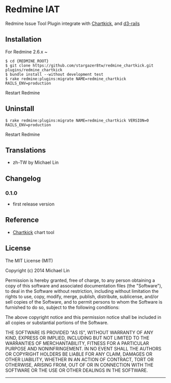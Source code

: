 Redmine IAT
=================

Redmine Issue Tool Plugin integrate with [Chartkick][1], and [d3-rails][3]

## Installation

For Redmine 2.6.x ~

    $ cd {REDMINE_ROOT}
    $ git clone https://github.com/stargazer8tw/redmine_chartkick.git plugins/redmine_chartkick
    $ bundle install --without development test
    $ rake redmine:plugins:migrate NAME=redmine_chartkick RAILS_ENV=production

Restart Redmine

## Uninstall

    $ rake redmine:plugins:migrate NAME=redmine_chartkick VERSION=0 RAILS_ENV=production

Restart Redmine
    
## Translations

- zh-TW by Michael Lin

## Changelog

### 0.1.0
- first release version

## Reference
- [Chartkick][1] chart tool

## License
The MIT License (MIT)

Copyright (c) 2014 Michael Lin

Permission is hereby granted, free of charge, to any person obtaining a copy
of this software and associated documentation files (the "Software"), to deal
in the Software without restriction, including without limitation the rights
to use, copy, modify, merge, publish, distribute, sublicense, and/or sell
copies of the Software, and to permit persons to whom the Software is
furnished to do so, subject to the following conditions:

The above copyright notice and this permission notice shall be included in all
copies or substantial portions of the Software.

THE SOFTWARE IS PROVIDED "AS IS", WITHOUT WARRANTY OF ANY KIND, EXPRESS OR
IMPLIED, INCLUDING BUT NOT LIMITED TO THE WARRANTIES OF MERCHANTABILITY,
FITNESS FOR A PARTICULAR PURPOSE AND NONINFRINGEMENT. IN NO EVENT SHALL THE
AUTHORS OR COPYRIGHT HOLDERS BE LIABLE FOR ANY CLAIM, DAMAGES OR OTHER
LIABILITY, WHETHER IN AN ACTION OF CONTRACT, TORT OR OTHERWISE, ARISING FROM,
OUT OF OR IN CONNECTION WITH THE SOFTWARE OR THE USE OR OTHER DEALINGS IN THE
SOFTWARE.

---
[1]:http://ankane.github.io/chartkick/
[2]:https://github.com/ankane/chartkick
[3]:https://github.com/iblue/d3-rails
[4]:http://d3js.org/